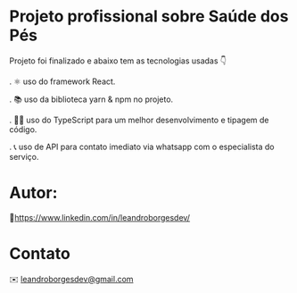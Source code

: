 # Projeto profissional sobre Saúde dos Pés

Projeto foi finalizado e abaixo tem as tecnologias usadas 👇

. ⚛️ uso do framework React.

. 📚 uso da biblioteca yarn & npm no projeto.

. 🧑‍💻 uso do TypeScript para um melhor
desenvolvimento e tipagem de código.

. 📞 uso de API para contato imediato via whatsapp com o especialista do serviço.

# Autor:

🔗https://www.linkedin.com/in/leandroborgesdev/

# Contato

✉️ leandroborgesdev@gmail.com
